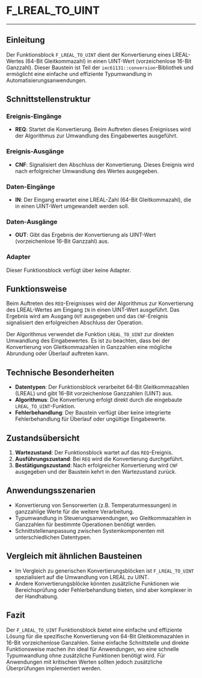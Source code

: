 # F_LREAL_TO_UINT

* * * * * * * * * *
## Einleitung
Der Funktionsblock `F_LREAL_TO_UINT` dient der Konvertierung eines LREAL-Wertes (64-Bit Gleitkommazahl) in einen UINT-Wert (vorzeichenlose 16-Bit Ganzzahl). Dieser Baustein ist Teil der `iec61131::conversion`-Bibliothek und ermöglicht eine einfache und effiziente Typumwandlung in Automatisierungsanwendungen.

## Schnittstellenstruktur

### **Ereignis-Eingänge**
- **REQ**: Startet die Konvertierung. Beim Auftreten dieses Ereignisses wird der Algorithmus zur Umwandlung des Eingabewertes ausgeführt.

### **Ereignis-Ausgänge**
- **CNF**: Signalisiert den Abschluss der Konvertierung. Dieses Ereignis wird nach erfolgreicher Umwandlung des Wertes ausgegeben.

### **Daten-Eingänge**
- **IN**: Der Eingang erwartet eine LREAL-Zahl (64-Bit Gleitkommazahl), die in einen UINT-Wert umgewandelt werden soll.

### **Daten-Ausgänge**
- **OUT**: Gibt das Ergebnis der Konvertierung als UINT-Wert (vorzeichenlose 16-Bit Ganzzahl) aus.

### **Adapter**
Dieser Funktionsblock verfügt über keine Adapter.

## Funktionsweise
Beim Auftreten des `REQ`-Ereignisses wird der Algorithmus zur Konvertierung des LREAL-Wertes am Eingang `IN` in einen UINT-Wert ausgeführt. Das Ergebnis wird am Ausgang `OUT` ausgegeben und das `CNF`-Ereignis signalisiert den erfolgreichen Abschluss der Operation.

Der Algorithmus verwendet die Funktion `LREAL_TO_UINT` zur direkten Umwandlung des Eingabewertes. Es ist zu beachten, dass bei der Konvertierung von Gleitkommazahlen in Ganzzahlen eine mögliche Abrundung oder Überlauf auftreten kann.

## Technische Besonderheiten
- **Datentypen**: Der Funktionsblock verarbeitet 64-Bit Gleitkommazahlen (LREAL) und gibt 16-Bit vorzeichenlose Ganzzahlen (UINT) aus.
- **Algorithmus**: Die Konvertierung erfolgt direkt durch die eingebaute `LREAL_TO_UINT`-Funktion.
- **Fehlerbehandlung**: Der Baustein verfügt über keine integrierte Fehlerbehandlung für Überlauf oder ungültige Eingabewerte.

## Zustandsübersicht
1. **Wartezustand**: Der Funktionsblock wartet auf das `REQ`-Ereignis.
2. **Ausführungszustand**: Bei `REQ` wird die Konvertierung durchgeführt.
3. **Bestätigungszustand**: Nach erfolgreicher Konvertierung wird `CNF` ausgegeben und der Baustein kehrt in den Wartezustand zurück.

## Anwendungsszenarien
- Konvertierung von Sensorwerten (z.B. Temperaturmessungen) in ganzzahlige Werte für die weitere Verarbeitung.
- Typumwandlung in Steuerungsanwendungen, wo Gleitkommazahlen in Ganzzahlen für bestimmte Operationen benötigt werden.
- Schnittstellenanpassung zwischen Systemkomponenten mit unterschiedlichen Datentypen.

## Vergleich mit ähnlichen Bausteinen
- Im Vergleich zu generischen Konvertierungsblöcken ist `F_LREAL_TO_UINT` spezialisiert auf die Umwandlung von LREAL zu UINT.
- Andere Konvertierungsblöcke könnten zusätzliche Funktionen wie Bereichsprüfung oder Fehlerbehandlung bieten, sind aber komplexer in der Handhabung.

## Fazit
Der `F_LREAL_TO_UINT` Funktionsblock bietet eine einfache und effiziente Lösung für die spezifische Konvertierung von 64-Bit Gleitkommazahlen in 16-Bit vorzeichenlose Ganzahlen. Seine einfache Schnittstelle und direkte Funktionsweise machen ihn ideal für Anwendungen, wo eine schnelle Typumwandlung ohne zusätzliche Funktionen benötigt wird. Für Anwendungen mit kritischen Werten sollten jedoch zusätzliche Überprüfungen implementiert werden.